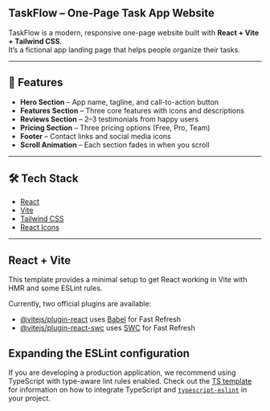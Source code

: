 ## TaskFlow – One-Page Task App Website
TaskFlow is a modern, responsive one-page website built with **React + Vite + Tailwind CSS**.  
It’s a fictional app landing page that helps people organize their tasks.  


---

## 🚀 Features

- **Hero Section** – App name, tagline, and call-to-action button  
- **Features Section** – Three core features with icons and descriptions  
- **Reviews Section** – 2–3 testimonials from happy users  
- **Pricing Section** – Three pricing options (Free, Pro, Team)  
- **Footer** – Contact links and social media icons  
- **Scroll Animation** – Each section fades in when you scroll  

---

## 🛠️ Tech Stack

- [React](https://react.dev/)  
- [Vite](https://vitejs.dev/)  
- [Tailwind CSS](https://tailwindcss.com/)  
- [React Icons](https://react-icons.github.io/react-icons/)  

---


## React + Vite

This template provides a minimal setup to get React working in Vite with HMR and some ESLint rules.

Currently, two official plugins are available:

- [@vitejs/plugin-react](https://github.com/vitejs/vite-plugin-react/blob/main/packages/plugin-react) uses [Babel](https://babeljs.io/) for Fast Refresh
- [@vitejs/plugin-react-swc](https://github.com/vitejs/vite-plugin-react/blob/main/packages/plugin-react-swc) uses [SWC](https://swc.rs/) for Fast Refresh

## Expanding the ESLint configuration

If you are developing a production application, we recommend using TypeScript with type-aware lint rules enabled. Check out the [TS template](https://github.com/vitejs/vite/tree/main/packages/create-vite/template-react-ts) for information on how to integrate TypeScript and [`typescript-eslint`](https://typescript-eslint.io) in your project.
